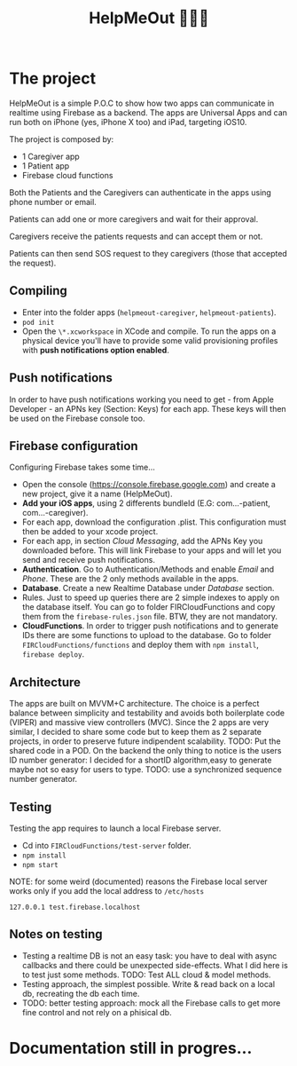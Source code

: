 <h1 align="center">
  HelpMeOut 👩🏻‍⚕️
</h1>

<br />

# The project

HelpMeOut is a simple P.O.C to show how two apps can communicate in realtime using Firebase as a backend.
The apps are Universal Apps and can run both on iPhone (yes, iPhone X too) and iPad, targeting iOS10.

The project is composed by:

- 1 Caregiver app
- 1 Patient app
- Firebase cloud functions

Both the Patients and the Caregivers can authenticate in the apps using phone number or email.

Patients can add one or more caregivers and wait for their approval.

Caregivers receive the patients requests and can accept them or not.

Patients can then send SOS request to they caregivers (those that accepted the request).


## Compiling
- Enter into the folder apps (`helpmeout-caregiver`, `helpmeout-patients`).
- `pod init`
- Open the `\*.xcworkspace` in XCode and compile. To run the apps on a physical device you'll have to provide some valid provisioning profiles with **push notifications option enabled**.

## Push notifications
In order to have push notifications working you need to get - from Apple Developer - an APNs key (Section: Keys) for each app. These keys will then be used on the Firebase console too.

## Firebase configuration
Configuring Firebase takes some time...
- Open the console (https://console.firebase.google.com) and create a new project, give it a name (HelpMeOut).
- **Add your iOS apps**, using 2 differents bundleId (E.G: com...-patient, com...-caregiver).
- For each app, download the configuration .plist. This configuration must then be added to your xcode project.
- For each app, in section *Cloud Messaging*, add the APNs Key you downloaded before. This will link Firebase to your apps and will let you send and receive push notifications.
- **Authentication**. Go to Authentication/Methods and enable *Email* and *Phone*. These are the 2 only methods available in the apps.
- **Database**. Create a new Realtime Database under *Database* section.
- Rules. Just to speed up queries there are 2 simple indexes to apply on the database itself. You can go to folder FIRCloudFunctions and copy them from the `firebase-rules.json` file. BTW, they are not mandatory.
- **CloudFunctions**. In order to trigger push notifications and to generate IDs there are some functions to upload to the database. Go to folder `FIRCloudFunctions/functions` and deploy them with `npm install`, `firebase deploy`.

## Architecture
The apps are built on MVVM+C architecture. The choice is a perfect balance between simplicity and testability and avoids both boilerplate code (VIPER) and massive view controllers (MVC).
Since the 2 apps are very similar, I decided to share some code but to keep them as 2 separate projects, in order to preserve future indipendent scalability.
TODO: Put the shared code in a POD.
On the backend the only thing to notice is the users ID number generator: I decided for a shortID algorithm,easy to generate maybe not so easy for users to type.
TODO: use a synchronized sequence number generator.


## Testing
Testing the app requires to launch a local Firebase server.
- Cd into `FIRCloudFunctions/test-server` folder.
- `npm install`
- `npm start`

NOTE: for some weird (documented) reasons the Firebase local server works only if you add the local address to `/etc/hosts`

`127.0.0.1 test.firebase.localhost`

## Notes on testing
- Testing a realtime DB is not an easy task: you have to deal with async callbacks and there could be unexpected side-effects. What I did here is to test just some methods. TODO: Test ALL cloud & model methods.
- Testing approach, the simplest possible. Write & read back on a local db, recreating the db each time.
- TODO: better testing approach: mock all the Firebase calls to get more fine control and not rely on a phisical db.

# Documentation still in progres...
